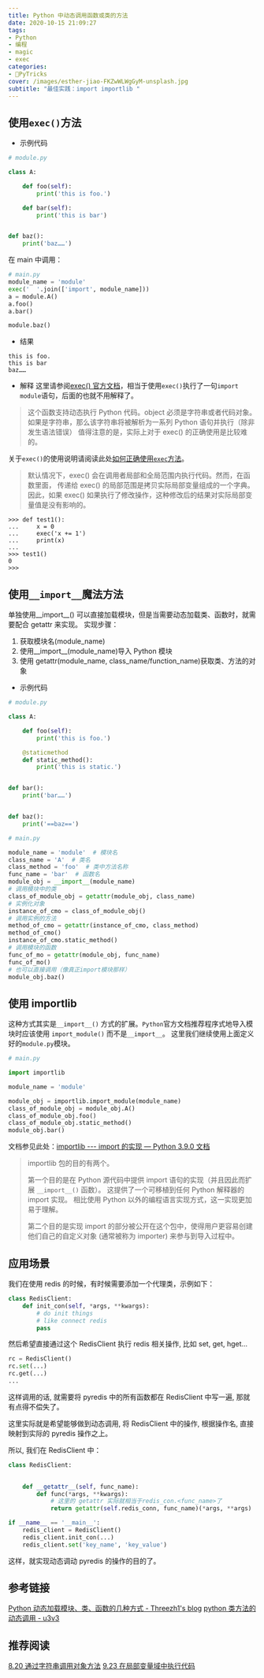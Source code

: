 ```yaml
---
title: Python 中动态调用函数或类的方法
date: 2020-10-15 21:09:27
tags:
- Python
- 编程
- magic
- exec
categories:
- 🐍PyTricks
cover: /images/esther-jiao-FKZwWLWgGyM-unsplash.jpg
subtitle: "最佳实践：import importlib "
---
```

## 使用`exec()`方法
- 示例代码
```python
# module.py

class A:

    def foo(self):
        print('this is foo.')

    def bar(self):
        print('this is bar')


def baz():
    print('baz……')

```
在 main 中调用：
```python
# main.py
module_name = 'module'
exec('  '.join(['import', module_name]))
a = module.A()
a.foo()
a.bar()

module.baz()
```
- 结果
```plain
this is foo.
this is bar
baz……
```
- 解释
这里请参阅[exec() 官方文档](https://docs.python.org/zh-cn/3/library/functions.html#exec)，相当于使用`exec()`执行了一句`import module`语句，后面的也就不用解释了。
> 这个函数支持动态执行 Python 代码。object 必须是字符串或者代码对象。如果是字符串，那么该字符串将被解析为一系列 Python 语句并执行（除非发生语法错误）
值得注意的是，实际上对于 exec() 的正确使用是比较难的。
>
关于`exec()`的使用说明请阅读此处[如何正确使用`exec`方法](https://python3-cookbook.readthedocs.io/zh_CN/latest/c09/p23_executing_code_with_local_side_effects.html#id4)。
> 默认情况下，exec() 会在调用者局部和全局范围内执行代码。然而，在函数里面， 传递给 exec() 的局部范围是拷贝实际局部变量组成的一个字典。 因此，如果 exec() 如果执行了修改操作，这种修改后的结果对实际局部变量值是没有影响的。
```plain 
>>> def test1():
...     x = 0
...     exec('x += 1')
...     print(x)
...
>>> test1()
0
>>>
```

## 使用`__import__`魔法方法
单独使用__import__() 可以直接加载模块，但是当需要动态加载类、函数时，就需要配合 getattr 来实现。
实现步骤：

1. 获取模块名(module_name)
2. 使用__import__(module_name)导入 Python 模块
3. 使用 getattr(module_name, class_name/function_name)获取类、方法的对象

- 示例代码
```python
# module.py

class A:

    def foo(self):
        print('this is foo.')

    @staticmethod
    def static_method():
        print('this is static.')


def bar():
    print('bar……')


def baz():
    print('==baz==')
```
```python
# main.py

module_name = 'module'  # 模块名
class_name = 'A'  # 类名
class_method = 'foo'  # 类中方法名称
func_name = 'bar'  # 函数名
module_obj = __import__(module_name)
# 调用模块中的类
class_of_module_obj = getattr(module_obj, class_name)
# 实例化对象
instance_of_cmo = class_of_module_obj()
# 调用实例的方法
method_of_cmo = getattr(instance_of_cmo, class_method)
method_of_cmo()
instance_of_cmo.static_method()
# 调用模块的函数
func_of_mo = getattr(module_obj, func_name)
func_of_mo()
# 也可以直接调用（像真正import模块那样）
module_obj.baz()

```

## 使用 importlib
这种方式其实是`__import__()` 方式的扩展。`Python`官方文档推荐程序式地导入模块时应该使用 `import_module()` 而不是`__import__`。
这里我们继续使用上面定义好的`module.py`模块。
```python
# main.py

import importlib

module_name = 'module'

module_obj = importlib.import_module(module_name)
class_of_module_obj = module_obj.A()
class_of_module_obj.foo()
class_of_module_obj.static_method()
module_obj.bar()
```
文档参见此处：[importlib --- import 的实现 — Python 3.9.0 文档](https://docs.python.org/zh-cn/3/library/importlib.html)
> importlib 包的目的有两个。 
>
>第一个目的是在 Python 源代码中提供 import 语句的实现（并且因此而扩展 `__import__()` 函数）。 这提供了一个可移植到任何 Python 解释器的 import 实现。 相比使用 Python 以外的编程语言实现方式，这一实现更加易于理解。
>
> 第二个目的是实现 import 的部分被公开在这个包中，使得用户更容易创建他们自己的自定义对象 (通常被称为 importer) 来参与到导入过程中。

## 应用场景
我们在使用 redis 的时候，有时候需要添加一个代理类，示例如下：
```python
class RedisClient:
    def init_con(self, *args, **kwargs):
        # do init things
        # like connect redis
        pass

```
然后希望直接通过这个 RedisClient 执行 redis 相关操作, 比如 set, get, hget...
```python
rc = RedisClient()
rc.set(...)
rc.get(...)
...
```
这样调用的话, 就需要将 pyredis 中的所有函数都在 RedisClient 中写一遍, 那就有点得不偿失了。

这里实际就是希望能够做到动态调用, 将 RedisClient 中的操作, 根据操作名, 直接映射到实际的 pyredis 操作之上。

所以, 我们在 RedisClient 中：
```python
class RedisClient:
    

    def __getattr__(self, func_name):
        def func(*args, **kwargs):
            # 这里的 getattr 实际就相当于redis_con.<func_name>了
            return getattr(self.redis_conn, func_name)(*args, **args)

if __name__ == '__main__':
    redis_client = RedisClient()
    redis_client.init_con(...)
    redis_client.set('key_name', 'key_value')
```
这样，就实现动态调动 pyredis 的操作的目的了。

## 参考链接
[Python 动态加载模块、类、函数的几种方式 - Threezh1's blog](https://threezh1.com/2019/07/12/Python%E5%8A%A8%E6%80%81%E5%8A%A0%E8%BD%BD%E6%A8%A1%E5%9D%97%E7%9A%84%E5%87%A0%E7%A7%8D%E6%96%B9%E5%BC%8F/#1-exec)
[python 类方法的动态调用 - u3v3](https://www.u3v3.com/ar/1313)

## 推荐阅读
[8.20 通过字符串调用对象方法](https://python3-cookbook.readthedocs.io/zh_CN/latest/c08/p20_call_method_on_object_by_string_name.html)
[9.23 在局部变量域中执行代码](https://python3-cookbook.readthedocs.io/zh_CN/latest/c09/p23_executing_code_with_local_side_effects.html#id4)